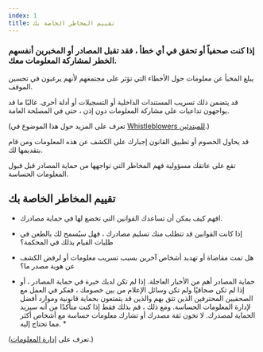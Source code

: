 ```yaml
---
index: 1
title: تقييم المخاطر الخاصة بك
---
```

### إذا كنت صحفياً أو تحقق في أي خطأ ، فقد تقبل المصادر أو المخبرين أنفسهم الخطر لمشاركة المعلومات معك.

يبلغ المخبأ عن معلومات حول الأخطاء التي تؤثر على مجتمعهم لأنهم يرغبون في تحسين الموقف.

قد يتضمن ذلك تسريب المستندات الداخلية أو التسجيلات أو أدلة أخرى. غالبًا ما قد يواجهون تداعيات على مشاركة المعلومات دون إذن ، حتى في المصلحة العامة.

(تعرف على المزيد حول هذا الموضوع في [Whistleblowers للمبتدئين](umbrella://work/whistleblowers/beginner).) 

قد يحاول الخصوم أو تطبيق القانون إجبارك على الكشف عن هذه المعلومات ومن قام بتقديمها لك.

تقع على عاتقك مسؤولية فهم المخاطر التي تواجهها من حماية المصادر قبل قبول المعلومات الحساسة.

## تقييم المخاطر الخاصة بك

* افهم كيف يمكن أن تساعدك القوانين التي تخضع لها في حماية مصادرك.

* إذا كانت القوانين قد تتطلب منك تسليم مصادرك ، فهل سيُسمح لك بالطعن في طلبات القيام بذلك في المحكمة؟

* هل تمت مقاضاة أو تهديد أشخاص آخرين بسبب تسريب معلومات أو لرفض الكشف عن هوية مصدر ما؟

* حماية المصادر أهم من الأخبار العاجلة. إذا لم تكن لديك خبرة في حماية المصادر ، أو إذا لم تكن صحافيًا ولم تكن وسائل الإعلام من بين خصومك ، ففكر في العمل مع الصحفيين المحترفين الذين تثق بهم والذين قد يتمتعون بحماية قانونية وموارد أفضل لإدارة المعلومات الحساسة. ومع ذلك ، قم بذلك فقط إذا كنت متأكدًا من أنه سيزيد الحماية لمصدرك. لا تخون ثقة مصدرك أو تشارك معلومات حساسة مع أشخاص أكثر مما تحتاج إليه. *

(تعرف على [إدارة المعلومات](umbrella://information/managing-information/beginner).)